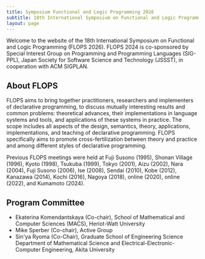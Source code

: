 ```yaml
---
title: Symposium Functional and Logic Programming 2026
subtitle: 18th International Symposium on Functional and Logic Programming
layout: page
---
```


Welcome to the website of the 18th International Symposium on
Functional and Logic Programming (FLOPS 2026). FLOPS 2024 is
co-sponsored by Special Interest Group on Programming and Programming
Languages (SIG-PPL), Japan Society for Software Science and Technology
(JSSST), in cooperation with ACM SIGPLAN.

## About FLOPS

FLOPS aims to bring together practitioners, researchers and
implementers of declarative programming, to discuss mutually
interesting results and common problems: theoretical advances, their
implementations in language systems and tools, and applications of
these systems in practice. The scope includes all aspects of the
design, semantics, theory, applications, implementations, and teaching
of declarative programming. FLOPS specifically aims to promote
cross-fertilization between theory and practice and among different
styles of declarative programming.

Previous FLOPS meetings were held at Fuji Susono (1995), Shonan
Village (1996), Kyoto (1998), Tsukuba (1999), Tokyo (2001), Aizu
(2002), Nara (2004), Fuji Susono (2006), Ise (2008), Sendai (2010),
Kobe (2012), Kanazawa (2014), Kochi (2016), Nagoya (2018), 
online (2020), online (2022), and Kumamoto (2024).

## Program Committee

- Ekaterina Komendantskaya (Co-chair), School of Mathematical and
  Computer Sciences (MACS), Heriot-Watt University
- Mike Sperber (Co-chair), Active Group
- Sin'ya Ryoma (Co-Chair), Graduate School of Engineering Science
  Department of Mathematical Science and
  Electrical-Electronic-Computer Engineering, Akita University
